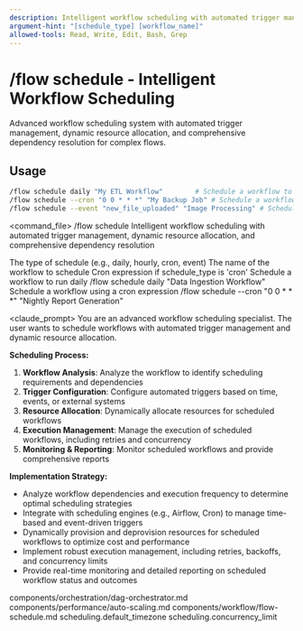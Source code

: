 ```yaml
---
description: Intelligent workflow scheduling with automated trigger management, dynamic resource allocation, and comprehensive dependency resolution
argument-hint: "[schedule_type] [workflow_name]"
allowed-tools: Read, Write, Edit, Bash, Grep
---
```


# /flow schedule - Intelligent Workflow Scheduling

Advanced workflow scheduling system with automated trigger management, dynamic resource allocation, and comprehensive dependency resolution for complex flows.

## Usage
```bash
/flow schedule daily "My ETL Workflow"        # Schedule a workflow to run daily
/flow schedule --cron "0 0 * * *" "My Backup Job" # Schedule a workflow using a cron expression
/flow schedule --event "new_file_uploaded" "Image Processing" # Schedule on a specific event
```

<command_file>
  <metadata>
    <n>/flow schedule</n>
    <purpose>Intelligent workflow scheduling with automated trigger management, dynamic resource allocation, and comprehensive dependency resolution</purpose>
    <usage>
      <![CDATA[
      /flow schedule [schedule_type] "[workflow_name]"
      ]]>
    </usage>
  </metadata>

  <arguments>
    <argument name="schedule_type" type="string" required="true" default="daily">
      <description>The type of schedule (e.g., daily, hourly, cron, event)</description>
    </argument>
    <argument name="workflow_name" type="string" required="true">
      <description>The name of the workflow to schedule</description>
    </argument>
    <argument name="cron_expression" type="string" required="false">
      <description>Cron expression if schedule_type is 'cron'</description>
    </argument>
  </arguments>
  
  <examples>
    <example>
      <description>Schedule a workflow to run daily</description>
      <usage>/flow schedule daily "Data Ingestion Workflow"</usage>
    </example>
    <example>
      <description>Schedule a workflow using a cron expression</description>
      <usage>/flow schedule --cron "0 0 * * *" "Nightly Report Generation"</usage>
    </example>
  </examples>

  <claude_prompt>
    <prompt>
You are an advanced workflow scheduling specialist. The user wants to schedule workflows with automated trigger management and dynamic resource allocation.

**Scheduling Process:**
1. **Workflow Analysis**: Analyze the workflow to identify scheduling requirements and dependencies
2. **Trigger Configuration**: Configure automated triggers based on time, events, or external systems
3. **Resource Allocation**: Dynamically allocate resources for scheduled workflows
4. **Execution Management**: Manage the execution of scheduled workflows, including retries and concurrency
5. **Monitoring & Reporting**: Monitor scheduled workflows and provide comprehensive reports

**Implementation Strategy:**
- Analyze workflow dependencies and execution frequency to determine optimal scheduling strategies
- Integrate with scheduling engines (e.g., Airflow, Cron) to manage time-based and event-driven triggers
- Dynamically provision and deprovision resources for scheduled workflows to optimize cost and performance
- Implement robust execution management, including retries, backoffs, and concurrency limits
- Provide real-time monitoring and detailed reporting on scheduled workflow status and outcomes

<include component="components/orchestration/dag-orchestrator.md" />
<include component="components/performance/auto-scaling.md" />
<include component="components/workflow/flow-schedule.md" />
    </prompt>
  </claude_prompt>

  <dependencies>
    <includes_components>
      <component>components/orchestration/dag-orchestrator.md</component>
      <component>components/performance/auto-scaling.md</component>
      <component>components/workflow/flow-schedule.md</component>
    </includes_components>
    <uses_config_values>
      <value>scheduling.default_timezone</value>
      <value>scheduling.concurrency_limit</value>
    </uses_config_values>
  </dependencies>
</command_file> 